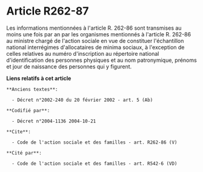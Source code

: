 # Article R262-87

Les informations mentionnées à l'article R. 262-86 sont transmises au moins une fois par an par les organismes mentionnés à
l'article R. 262-86 au ministre chargé de l'action sociale en vue de constituer l'échantillon national interrégimes
d'allocataires de minima sociaux, à l'exception de celles relatives au numéro d'inscription au répertoire national
d'identification des personnes physiques et au nom patronymique, prénoms et jour de naissance des personnes qui y figurent.

**Liens relatifs à cet article**

	**Anciens textes**:

	  - Décret n°2002-240 du 20 février 2002 - art. 5 (Ab)

	**Codifié par**:

	  - Décret n°2004-1136 2004-10-21

	**Cite**:

	  - Code de l'action sociale et des familles - art. R262-86 (V)

	**Cité par**:

	  - Code de l'action sociale et des familles - art. R542-6 (VD)
